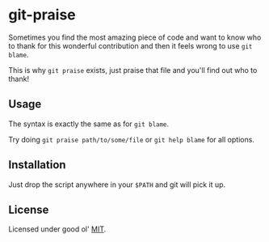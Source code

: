 git-praise
==========
Sometimes you find the most amazing piece of code and want to know who to thank
for this wonderful contribution and then it feels wrong to use `git blame`.

This is why `git praise` exists, just praise that file and you'll find out who
to thank!

Usage
-----
The syntax is exactly the same as for `git blame`.

Try doing `git praise path/to/some/file` or `git help blame` for all options.

Installation
------------
Just drop the script anywhere in your `$PATH` and git will pick it up.

License
-------
Licensed under good ol' [MIT](http://en.wikipedia.org/wiki/MIT_License).
